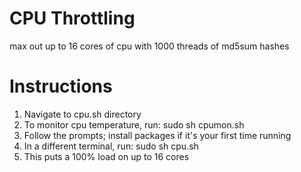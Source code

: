 # CPU Throttling
max out up to 16 cores of cpu with 1000 threads of md5sum hashes

# Instructions
1. Navigate to cpu.sh directory
2. To monitor cpu temperature, run: sudo sh cpumon.sh
3. Follow the prompts; install packages if it's your first time running
4. In a different terminal, run: sudo sh cpu.sh
5. This puts a 100% load on up to 16 cores

